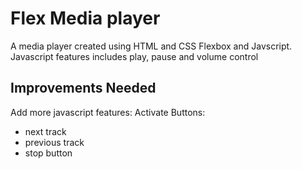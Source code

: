 # Flex Media player

A media player created using HTML and CSS Flexbox and Javscript.
Javascript features includes play, pause and volume control

## Improvements Needed

Add more javascript features:
Activate Buttons:

- next track
- previous track
- stop button
